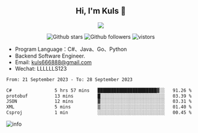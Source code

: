 <h2 align="center"> Hi, I'm Kuls 👋 </h2>
<p align="center">
    <p align="center">
        <img src=" https://avatars.githubusercontent.com/u/42165104?s=460&u=5c7fbf0bce7d4b38a15a44676e6f64b529e47598&v=4"/>
    </p>
    <p align="center">
      <img src="https://img.shields.io/github/stars/hellokuls?style=social" alt="Github stars" />
      <img src="https://img.shields.io/github/followers/hellokuls?style=social" alt="Github followers" />
      <img src="https://visitor-badge.glitch.me/badge?page_id=hellokuls.readme" alt="vistors" />
    </p>
</p>

- Program Language：C#、Java、Go、Python
- Backend Software Engineer.
- Email: kuls666888@gmail.com
- Wechat: LLLLLLS123

<!--START_SECTION:waka-->

```txt
From: 21 September 2023 - To: 28 September 2023

C#                5 hrs 57 mins   ██████████████████████▓░░   91.26 %
protobuf          13 mins         █░░░░░░░░░░░░░░░░░░░░░░░░   03.39 %
JSON              12 mins         ▓░░░░░░░░░░░░░░░░░░░░░░░░   03.31 %
XML               5 mins          ▒░░░░░░░░░░░░░░░░░░░░░░░░   01.40 %
Csproj            1 min           ░░░░░░░░░░░░░░░░░░░░░░░░░   00.45 %
```

<!--END_SECTION:waka-->

![info](https://github-readme-stats.vercel.app/api?username=hellokuls&show_icons=true&count_private=true&hide=prs&theme=default_repocard)


